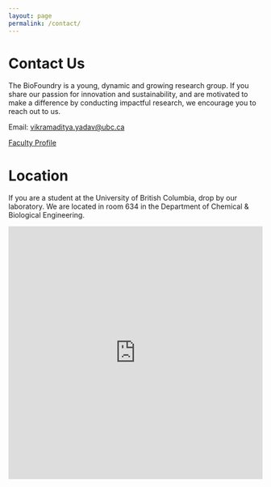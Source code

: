 ```yaml
---
layout: page
permalink: /contact/
---
```


# Contact Us
The BioFoundry is a young, dynamic and growing research group. If you share our passion for innovation and sustainability, and are motivated to make a difference by conducting impactful research, we encourage you to reach out to us.

Email: <a href="mailto:vikramaditya.yadav@ubc.ca">vikramaditya.yadav@ubc.ca</a>

[Faculty Profile](http://www.chbe.ubc.ca/profile/vikramaditya-yadav/)

# Location
If you are a student at the University of British Columbia, drop by our laboratory. We are located in room 634 in the Department of Chemical & Biological Engineering.


<iframe style="width:100%; height:500px; border: 0;" src="https://www.google.com/maps/embed?pb=!1m18!1m12!1m3!1d2603.7654667899865!2d-123.24677190422973!3d49.26189110829609!2m3!1f0!2f0!3f0!3m2!1i1024!2i768!4f13.1!3m3!1m2!1s0x548672c976217939%3A0xb5cb4c447d7ac87d!2s2360+E+Mall!5e0!3m2!1sen!2s!4v1404269423177" frameborder="0"></iframe>
